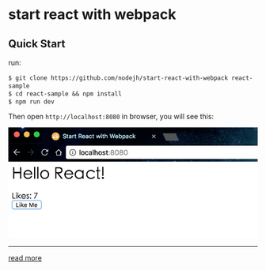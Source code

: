 # start react with webpack

## Quick Start

run:

```
$ git clone https://github.com/nodejh/start-react-with-webpack react-sample
$ cd react-sample && npm install
$ npm run dev
```

Then open `http://localhost:8080` in browser, you will see this:

![likes](./images/Start-React-with-Webpack-like.png)

---

[read more](http://nodejh.com/2016/09/09/Start-React-with-Webpack/)
